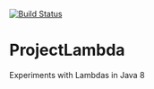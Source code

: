 [![Build Status](https://travis-ci.org/striderarun/ProjectLambda.svg?branch=master)](https://travis-ci.org/striderarun/ProjectLambda)

# ProjectLambda
Experiments with Lambdas in Java 8
